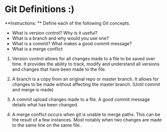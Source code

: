 # Git Definitions :) 

**Instructions: ** Define each of the following Git concepts.

* What is version control?  Why is it useful?
* What is a branch and why would you use one?
* What is a commit? What makes a good commit message?
* What is a merge conflict


1. Version control allows for all changes made to a file to be saved over time. It provides the ability to track, modify and understand all versions and changes that have been made to the file. 

2. A branch is a copy from an original repo or master branch. It allows for changes to be made without affecting the master branch. (Until commit and merge is made)

3. A commit upload changes made to a file. A good commit message details what has been changed. 

4. A merge conflict occurs when git is unable to merge paths. This can be the result of a few instances. Most notably when two changes are made to the same line on the same file.